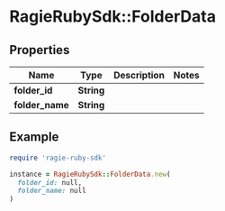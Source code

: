 # RagieRubySdk::FolderData

## Properties

| Name | Type | Description | Notes |
| ---- | ---- | ----------- | ----- |
| **folder_id** | **String** |  |  |
| **folder_name** | **String** |  |  |

## Example

```ruby
require 'ragie-ruby-sdk'

instance = RagieRubySdk::FolderData.new(
  folder_id: null,
  folder_name: null
)
```

